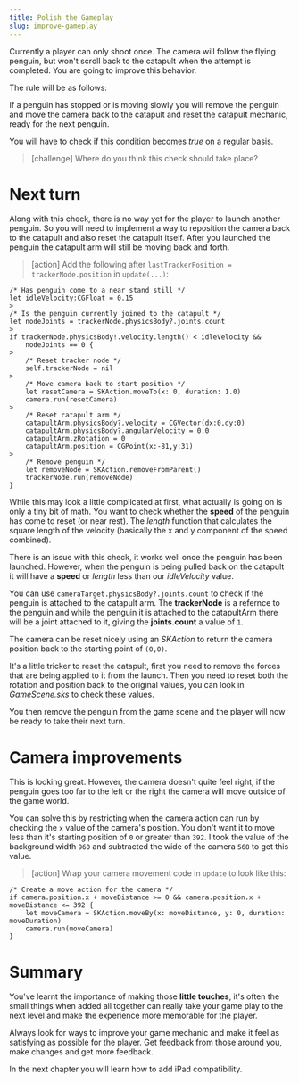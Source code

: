 ```yaml
---
title: Polish the Gameplay
slug: improve-gameplay
---
```


Currently a player can only shoot once. The camera will follow the flying penguin, but won't scroll back to the catapult when the attempt is completed. You are going to improve this behavior.

The rule will be as follows:

If a penguin has stopped or is moving slowly you will remove the penguin and move the camera back to the catapult and reset the catapult mechanic, ready for the next penguin.

You will have to check if this condition becomes *true* on a regular basis.

> [challenge]
> Where do you think this check should take place?

# Next turn

Along with this check, there is no way yet for the player to launch another penguin.  So you will need to implement a way to reposition the camera back to the catapult and also reset the catapult itself.  After you launched the penguin the catapult arm will still be moving back and forth.

> [action]
> Add the following  after `lastTrackerPosition = trackerNode.position` in `update(...)`:
>
```
/* Has penguin come to a near stand still */
let idleVelocity:CGFloat = 0.15
>
/* Is the penguin currently joined to the catapult */
let nodeJoints = trackerNode.physicsBody?.joints.count
>
if trackerNode.physicsBody!.velocity.length() < idleVelocity &&
    nodeJoints == 0 {
>
    /* Reset tracker node */
    self.trackerNode = nil
>    
    /* Move camera back to start position */
    let resetCamera = SKAction.moveTo(x: 0, duration: 1.0)
    camera.run(resetCamera)
>    
    /* Reset catapult arm */
    catapultArm.physicsBody?.velocity = CGVector(dx:0,dy:0)
    catapultArm.physicsBody?.angularVelocity = 0.0
    catapultArm.zRotation = 0
    catapultArm.position = CGPoint(x:-81,y:31)
>    
    /* Remove penguin */
    let removeNode = SKAction.removeFromParent()
    trackerNode.run(removeNode)
}
```
>

While this may look a little complicated at first, what actually is going on is only a tiny bit of math. You want to check whether the **speed** of the penguin has come to reset (or near rest).
The *length* function that calculates the square length of the velocity (basically the x and y component of the speed combined).

There is an issue with this check, it works well once the penguin has been launched.  However, when the penguin is being pulled back on the catapult it will have a **speed** or *length* less than our *idleVelocity* value.

You can use `cameraTarget.physicsBody?.joints.count` to check if the penguin is attached to the catapult arm.
The **trackerNode** is a refernce to the penguin and while the penguin it is attached to the catapultArm there will be a joint attached to it, giving the **joints.count** a value of `1`.

The camera can be reset nicely using an *SKAction* to return the camera position back to the starting point of `(0,0)`.

It's a little tricker to reset the catapult, first you need to remove the forces that are being applied to it from the launch.  Then you need to reset both the rotation and position back to the original values, you can look in *GameScene.sks* to check these values.

You then remove the penguin from the game scene and the player will now be ready to take their next turn.

# Camera improvements

This is looking great.  However, the camera doesn't quite feel right, if the penguin goes too far to the left or the right the camera will move outside of the game world.  

You can solve this by restricting when the camera action can run by checking the `x` value of the camera's position.  You don't want it to move less than it's starting position of `0` or greater than `392`.  I took the value of the background width `960` and subtracted the wide of the camera `568` to get this value.

> [action]
> Wrap your camera movement code in `update` to look like this:
>
```
/* Create a move action for the camera */
if camera.position.x + moveDistance >= 0 && camera.position.x + moveDistance <= 392 {
    let moveCamera = SKAction.moveBy(x: moveDistance, y: 0, duration: moveDuration)
    camera.run(moveCamera)
}
```
>


# Summary

You've learnt the importance of making those **little touches**, it's often the small things when added all together can really take your game play to the next level and make the experience more memorable for the player.

Always look for ways to improve your game mechanic and make it feel as satisfying as possible for the player.  Get feedback from those around you, make changes and get more feedback.

In the next chapter you will learn how to add iPad compatibility.

